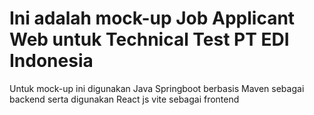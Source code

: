 # Ini adalah mock-up Job Applicant Web untuk Technical Test PT EDI Indonesia
Untuk mock-up ini digunakan Java Springboot berbasis Maven sebagai backend serta digunakan React js vite sebagai frontend

